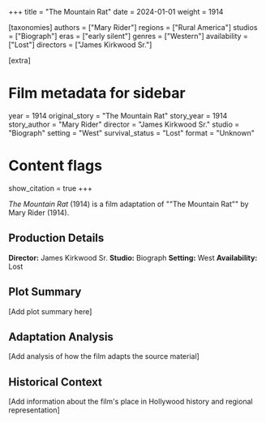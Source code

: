 +++
title = "The Mountain Rat"
date = 2024-01-01
weight = 1914

[taxonomies]
authors = ["Mary Rider"]
regions = ["Rural America"]
studios = ["Biograph"]
eras = ["early silent"]
genres = ["Western"]
availability = ["Lost"]
directors = ["James Kirkwood Sr."]

[extra]
# Film metadata for sidebar
year = 1914
original_story = "The Mountain Rat"
story_year = 1914
story_author = "Mary Rider"
director = "James Kirkwood Sr."
studio = "Biograph"
setting = "West"
survival_status = "Lost"
format = "Unknown"

# Content flags
show_citation = true
+++

*The Mountain Rat* (1914) is a film adaptation of ""The Mountain Rat"" by Mary Rider (1914).

## Production Details

**Director:** James Kirkwood Sr.
**Studio:** Biograph
**Setting:** West
**Availability:** Lost

## Plot Summary

[Add plot summary here]

## Adaptation Analysis

[Add analysis of how the film adapts the source material]

## Historical Context

[Add information about the film's place in Hollywood history and regional representation]